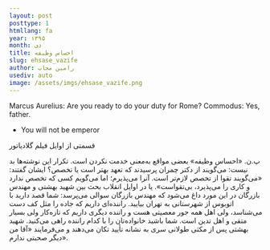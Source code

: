```yaml
---
layout: post
posttype: 1
htmllang: fa
year: ۱۳۹۵
month: دی
title: احساس وظیفه
slug: ehsase_vazife
author: رامین مجاب
usediv: auto
image: /assets/imgs/ehsase_vazife.png
---
```


Marcus Aurelius: Are you ready to do your duty for Rome?
Commodus: Yes, father.
- You will not be emperor
		
قسمتی از اوایل فیلم گلادیاتور

پ.ن. «احساس وظیفه» بعضی مواقع به‌معنی خدمت نکردن است. تکرار این نوشته‌ها بد نیست: می‌گویند از دکتر چمران پرسیدند که تعهد بهتر است یا تخصص؟ ایشان گفتند: «می‌گویند تقوا از تخصص لازم‌تر است. آنرا می‌پذیرم؛ اما می‌گویم کسی که تخصص ندارد و کاری را می‌پذیرد، بی‌تقواست». یا در اوایل انقلاب بحث بین شهید بهشتی و مهندس بازرگان در این مورد داغ می‌شود که مهندس بازرگان سوالی می‌پرسد: شما قصد دارید با اتوبوس از شهرستانی به تهران بیایید. راننده‌ای داریم که جاده را مثل کف دست می‌شناسد، ولی اهل همه جور معصیتی هست و راننده دیگری داریم که تازه‌کار ولی بسیار متقی و اهل تدین است. شما باشید خانواده‌تان را با کدام راننده راهی می‌کنید. شهید بهشتی پس از مکثی طولانی سری به نشانه تأیید تکان می‌دهند و می‌فرمایند «آقا من دیگر صحبتی ندارم».

